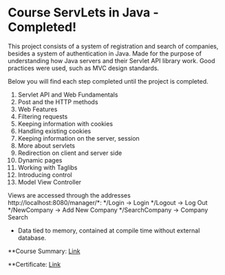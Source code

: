 # Course ServLets in Java - Completed!

This project consists of a system of registration and search of companies, besides a system of authentication in Java. Made for the purpose of understanding how Java servers and their Servlet API library work. Good practices were used, such as MVC design standards.

Below you will find each step completed until the project is completed.

1) Servlet API and Web Fundamentals
2) Post and the HTTP methods
3) Web Features
4) Filtering requests
5) Keeping information with cookies
6) Handling existing cookies
7) Keeping information on the server, session
8) More about servlets
9) Redirection on client and server side
10) Dynamic pages
11) Working with Taglibs
12) Introducing control
13) Model View Controller

Views are accessed through the addresses http://localhost:8080/manager/*:
*/Login -> Login
*/Logout -> Log Out
*/NewCompany -> Add New Company
*/SearchCompany -> Company Search

* Data tied to memory, contained at compile time without external database.


**Course Summary: [Link](https://drive.google.com/open?id=1P5JYMQHum-vOO1THRsysFy4tzcAvw7HL)

**Certificate:	[Link](https://drive.google.com/open?id=1rHQ4-NFooe7y303h4A4qfPsqvya5ebZS)
